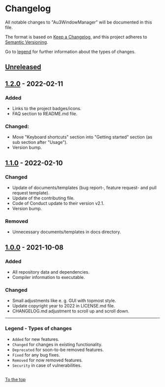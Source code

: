 #####

# Changelog

All notable changes to "Au3WindowManager" will be documented in this file.

The format is based on [Keep a Changelog](https://keepachangelog.com/en/1.0.0/),
and this project adheres to [Semantic Versioning](https://semver.org/spec/v2.0.0.html).

Go to [legend](#legend---types-of-changes) for further information about the types of changes.

## [Unreleased]

## [1.2.0] - 2022-02-11

### Added

- Links to the project badges/icons.
- FAQ section to README.md file.

### Changed:

- Move "Keyboard shortcuts" section into "Getting started" section (as sub section after "Usage").
- Version bump.

## [1.1.0] - 2022-02-10

### Changed

- Update of documents/templates (bug report-, feature request- and pull request template).
- Update of the contributing file.
- Code of Conduct update to their version v2.1.
- Version bump.

### Removed

- Unnecessary documents/templates in docs directory.

## [1.0.0] - 2021-10-08

### Added

- All repository data and dependencies.
- Compiler information to executable.

### Changed

- Small adjustments like e. g. GUI with topmost style.
- Update copyright year to 2022 in LICENSE.md file.
- CHANGELOG.md adjustment to scroll up and scroll down.

[Unreleased]: https://github.com/Sven-Seyfert/Au3WindowManager/compare/v1.2.0...HEAD
[1.2.0]: https://github.com/Sven-Seyfert/Au3WindowManager/compare/v1.1.0...v1.2.0
[1.1.0]: https://github.com/Sven-Seyfert/Au3WindowManager/compare/v1.0.0...v1.1.0
[1.0.0]: https://github.com/Sven-Seyfert/Au3WindowManager/releases/tag/v1.0.0

---

### Legend - Types of changes

- `Added` for new features.
- `Changed` for changes in existing functionality.
- `Deprecated` for soon-to-be removed features.
- `Fixed` for any bug fixes.
- `Removed` for now removed features.
- `Security` in case of vulnerabilities.

##

[To the top](#)
